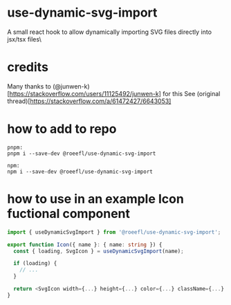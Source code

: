# use-dynamic-svg-import

A small react hook to allow dynamically importing SVG files directly into jsx/tsx files\

# credits

Many thanks to (@junwen-k)[https://stackoverflow.com/users/11125492/junwen-k] for this
See (original thread)[https://stackoverflow.com/a/61472427/6643053]

# how to add to repo

```
pnpm:
pnpm i --save-dev @roeefl/use-dynamic-svg-import

npm:
npm i --save-dev @roeefl/use-dynamic-svg-import
```

# how to use in an example Icon fuctional component

```ts
import { useDynamicSvgImport } from '@roeefl/use-dynamic-svg-import';

export function Icon({ name }: { name: string }) {
  const { loading, SvgIcon } = useDynamicSvgImport(name);

  if (loading) {
    // ...
  }

  return <SvgIcon width={...} height={...} color={...} className={...} />
}
```
